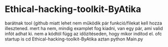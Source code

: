 # Ethical-hacking-toolkit-ByAtika
barátnak tool (github miatt lehet nem működik pár funkció/filekat kell hozza illesztened. mert ha nem, mindig examplet fog kiadni, van egy pár, ami valid infót adhat ki. nem a kódtól függ az időzítéseden, hogy mikor indítod el. ofc startup is cd Ethical-hacking-toolkit-ByAtika aztan python Main.py
